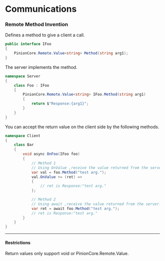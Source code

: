 # Communications 
### Remote Method Invention
Defines a method to give a client a call.    
```csharp
public interface IFoo
{
    PinionCore.Remote.Value<string> Method(string arg1);
}
```
The server implements the method.  
```csharp
namespace Server
{
    class Foo : IFoo
    {
        PinionCore.Remote.Value<string> IFoo.Method(string arg1)
        {
            return $"Response:{arg1}";
        }
    }    
}
```
You can accept the return value on the client side by the following methods.  
```csharp
namespace Client
{
    class Bar 
    {
        void async OnFoo(IFoo foo)
        {
            // Method 1
            // Using OnValue ,receive the value returned from the server.
            var val = foo.Method("test arg.");
            val.OnValue += (ret) =>
            {
                // ret is Response:"test arg."
            };

            // Method 2
            // Using await ,receive the value returned from the server.
            var ret = await foo.Method("test arg.");
            // ret is Response:"test arg."            
        }
    }    
}
```

---
#### Restrictions
Return values only support void or PinionCore.Remote.Value.
